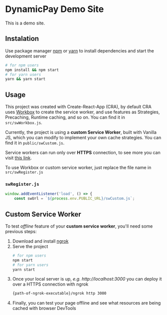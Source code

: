 # DynamicPay Demo Site

This is a demo site.

## Instalation

Use package manager [npm](https://www.npmjs.com/get-npm) or [yarn](https://classic.yarnpkg.com/en/docs/install/) to install dependencies and start the development server

```bash
# for npm users
npm install && npm start
# for yarn users
yarn && yarn start
```

## Usage

This project was created with Create-React-App (CRA), by default CRA uses [Workbox](https://developers.google.com/web/tools/workbox) to create the service worker, and use features as Strategies, Precaching, Runtime caching, and so on. You can find it in `src/swWorkbox.js`.

Currently, the project is using a **custom Service Worker**, built with Vanilla JS, which you can modify to implement your own cache strategies. You can find it in `public/swCustom.js`.

Service workers can run only over **HTTPS** connection, to see more you can visit [this link](https://developers.google.com/web/fundamentals/primers/service-workers).

To use Workbox or custom service worker, just replace the file name in `src/swRegister.js`

### `swRegister.js`

```js
window.addEventListener('load', () => {
    const swUrl = `${process.env.PUBLIC_URL}/swCustom.js`;
```

## Custom Service Worker

To test *offline* feature of your **custom service worker**, you'll need some previous steps:

1. Download and install [ngrok](https://ngrok.com/download)
2. Serve the project
      ```bash
      # for npm users
      npm start
      # for yarn users
      yarn start
      ```
3. Once your local server is up, *e.g. http://localhost:3000* you can deploy it over a HTTPS connection with ngrok
      ```bash
      {path-of-ngrok-executable}/ngrok http 3000
      ```
4. Finally, you can test your page offline and see what resources are being cached with browser DevTools